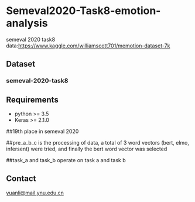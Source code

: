 # Semeval2020-Task8-emotion-analysis
semeval 2020 task8
data:https://www.kaggle.com/williamscott701/memotion-dataset-7k

## Dataset
### semeval-2020-task8

## Requirements

- python >= 3.5
- Keras >= 2.1.0

##19th place in semeval 2020

##pre_a_b_c is the processing of data, a total of 3 word vectors (bert, elmo, infersent) were tried, and finally the bert word vector was selected


##task_a and task_b operate on task a and task b

## Contact
yuanli@mail.ynu.edu.cn


